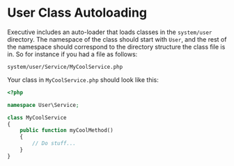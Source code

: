 # User Class Autoloading

Executive includes an auto-loader that loads classes in the `system/user` directory. The namespace of the class should start with `User`, and the rest of the namespace should correspond to the directory structure the class file is in. So for instance if you had a file as follows:

```
system/user/Service/MyCoolService.php
```

Your class in `MyCoolService.php` should look like this:

```php
<?php

namespace User\Service;

class MyCoolService
{
    public function myCoolMethod()
    {
        // Do stuff...
    }
}
```
